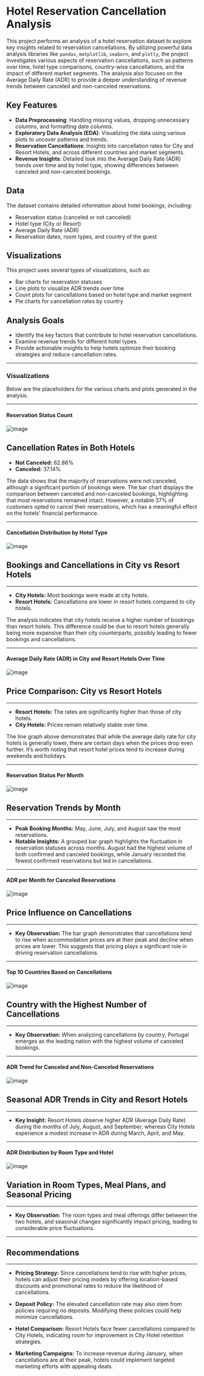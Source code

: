# Hotel Reservation Cancellation Analysis

This project performs an analysis of a hotel reservation dataset to explore key insights related to reservation cancellations. By utilizing powerful data analysis libraries like `pandas`, `matplotlib`, `seaborn`, and `plotly`, the project investigates various aspects of reservation cancellations, such as patterns over time, hotel type comparisons, country-wise cancellations, and the impact of different market segments. The analysis also focuses on the Average Daily Rate (ADR) to provide a deeper understanding of revenue trends between canceled and non-canceled reservations.

## Key Features
- **Data Preprocessing**: Handling missing values, dropping unnecessary columns, and formatting date columns.
- **Exploratory Data Analysis (EDA)**: Visualizing the data using various plots to uncover patterns and trends.
- **Reservation Cancellations**: Insights into cancellation rates for City and Resort Hotels, and across different countries and market segments.
- **Revenue Insights**: Detailed look into the Average Daily Rate (ADR) trends over time and by hotel type, showing differences between canceled and non-canceled bookings.

## Data
The dataset contains detailed information about hotel bookings, including:
- Reservation status (canceled or not canceled)
- Hotel type (City or Resort)
- Average Daily Rate (ADR)
- Reservation dates, room types, and country of the guest

## Visualizations
This project uses several types of visualizations, such as:
- Bar charts for reservation statuses
- Line plots to visualize ADR trends over time
- Count plots for cancellations based on hotel type and market segment
- Pie charts for cancellation rates by country

## Analysis Goals
- Identify the key factors that contribute to hotel reservation cancellations.
- Examine revenue trends for different hotel types.
- Provide actionable insights to help hotels optimize their booking strategies and reduce cancellation rates.

---

### Visualizations

Below are the placeholders for the various charts and plots generated in the analysis.

---

#### Reservation Status Count
![image](https://github.com/user-attachments/assets/be7ecd00-e9e0-4f56-9671-18f8651be5f6)
## Cancellation Rates in Both Hotels

- **Not Canceled:** 62.86%
- **Canceled:** 37.14%

The data shows that the majority of reservations were not canceled, although a significant portion of bookings were. The bar chart displays the comparison between canceled and non-canceled bookings, highlighting that most reservations remained intact. However, a notable 37% of customers opted to cancel their reservations, which has a meaningful effect on the hotels' financial performance.



---

#### Cancellation Distribution by Hotel Type
![image](https://github.com/user-attachments/assets/f85351ef-995e-4ded-8ab9-aca4836142a5)
## Bookings and Cancellations in City vs Resort Hotels

--------------------------------------------------

- **City Hotels:** Most bookings were made at city hotels.
- **Resort Hotels:** Cancellations are lower in resort hotels compared to city hotels.

The analysis indicates that city hotels receive a higher number of bookings than resort hotels. This difference could be due to resort hotels generally being more expensive than their city counterparts, possibly leading to fewer bookings and cancellations.



---

#### Average Daily Rate (ADR) in City and Resort Hotels Over Time
![image](https://github.com/user-attachments/assets/8392ab35-2633-4550-abd6-7ddcbfbe4365)
## Price Comparison: City vs Resort Hotels

--------------------------------------------------

- **Resort Hotels:** The rates are significantly higher than those of city hotels.
- **City Hotels:** Prices remain relatively stable over time.

The line graph above demonstrates that while the average daily rate for city hotels is generally lower, there are certain days when the prices drop even further. It’s worth noting that resort hotel prices tend to increase during weekends and holidays.



---

#### Reservation Status Per Month
![image](https://github.com/user-attachments/assets/ae2b9e51-527c-478d-bb12-06f254980421)
## Reservation Trends by Month

--------------------------------------------------

- **Peak Booking Months:** May, June, July, and August saw the most reservations.
- **Notable Insights:** A grouped bar graph highlights the fluctuation in reservation statuses across months. August had the highest volume of both confirmed and canceled bookings, while January recorded the fewest confirmed reservations but led in cancellations.


---

#### ADR per Month for Canceled Reservations
![image](https://github.com/user-attachments/assets/012f31ac-60ba-44a9-acea-784cacf169b3)
## Price Influence on Cancellations

--------------------------------------------------

- **Key Observation:** The bar graph demonstrates that cancellations tend to rise when accommodation prices are at their peak and decline when prices are lower. This suggests that pricing plays a significant role in driving reservation cancellations.


---

#### Top 10 Countries Based on Cancellations
![image](https://github.com/user-attachments/assets/863890d5-ee65-438c-953c-b64b8d3e17c5)
## Country with the Highest Number of Cancellations

--------------------------------------------------

- **Key Observation:** When analyzing cancellations by country, Portugal emerges as the leading nation with the highest volume of canceled bookings.



---

#### ADR Trend for Canceled and Non-Canceled Reservations
![image](https://github.com/user-attachments/assets/db1c6ec4-47ba-4adc-876d-64ef5e7ff1a6)
## Seasonal ADR Trends in City and Resort Hotels

--------------------------------------------------

- **Key Insight:** Resort Hotels observe higher ADR (Average Daily Rate) during the months of July, August, and September, whereas City Hotels experience a modest increase in ADR during March, April, and May.


---

#### ADR Distribution by Room Type and Hotel
![image](https://github.com/user-attachments/assets/fc7c6127-5a53-4443-b5f4-ff1ef291402a)
## Variation in Room Types, Meal Plans, and Seasonal Pricing

--------------------------------------------------

- **Key Observation:** The room types and meal offerings differ between the two hotels, and seasonal changes significantly impact pricing, leading to considerable price fluctuations.



---
## Recommendations

--------------------------------------------------

- **Pricing Strategy:** Since cancellations tend to rise with higher prices, hotels can adjust their pricing models by offering location-based discounts and promotional rates to reduce the likelihood of cancellations.
  
- **Deposit Policy:** The elevated cancellation rate may also stem from policies requiring no deposits. Modifying these policies could help minimize cancellations.
  
- **Hotel Comparison:** Resort Hotels face fewer cancellations compared to City Hotels, indicating room for improvement in City Hotel retention strategies.
  
- **Marketing Campaigns:** To increase revenue during January, when cancellations are at their peak, hotels could implement targeted marketing efforts with appealing deals.

